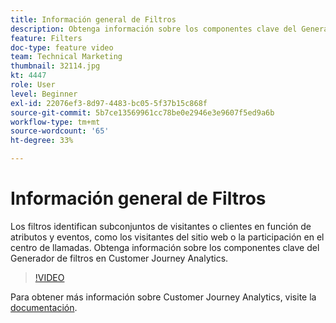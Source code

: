 ```yaml
---
title: Información general de Filtros
description: Obtenga información sobre los componentes clave del Generador de filtros en Customer Journey Analytics.
feature: Filters
doc-type: feature video
team: Technical Marketing
thumbnail: 32114.jpg
kt: 4447
role: User
level: Beginner
exl-id: 22076ef3-8d97-4483-bc05-5f37b15c868f
source-git-commit: 5b7ce13569961cc78be0e2946e3e9607f5ed9a6b
workflow-type: tm+mt
source-wordcount: '65'
ht-degree: 33%

---
```


# Información general de Filtros

Los filtros identifican subconjuntos de visitantes o clientes en función de atributos y eventos, como los visitantes del sitio web o la participación en el centro de llamadas. Obtenga información sobre los componentes clave del Generador de filtros en Customer Journey Analytics.

>[!VIDEO](https://video.tv.adobe.com/v/32114/?quality=12&learn=on)

Para obtener más información sobre Customer Journey Analytics, visite la [documentación](https://experienceleague.adobe.com/docs/analytics-platform/using/cja-components/cja-filters/filters-overview.html?lang=es).

